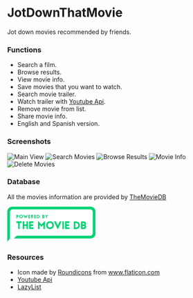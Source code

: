 # JotDownThatMovie

Jot down movies recommended by friends.

### Functions

 - Search a film.
 - Browse results.
 - View movie info.
 - Save movies that you want to watch.
 - Search movie trailer.
 - Watch trailer with [Youtube Api](https://developers.google.com/youtube/android/player/?hl=es-419). 
 - Remove movie from list.
 - Share movie info.
 - English and Spanish version.

### Screenshots

<img src="https://i.imgur.com/YuZayyf.png" alt="Main View" width="329" height="585">

<img src="https://i.imgur.com/XnbIikC.png" alt="Search Movies" width="329" height="585">

<img src="https://i.imgur.com/ZOBsQJU.png" alt="Browse Results" width="329" height="585">

<img src="https://i.imgur.com/HUO6dqS.png" alt="Movie Info" width="329" height="585">

<img src="https://i.imgur.com/N6VaXgs.png" alt="Delete Movies" width="329" height="585">

### Database

All the movies information are provided by [TheMovieDB](https://www.themoviedb.org/)

<a href="https://www.themoviedb.org/"><img src="https://github.com/WyrnCael/JotDownThatMovie/blob/master/app/src/main/res/drawable/provider.png?raw=true" alt="TheMovieDB" width="204" height="81"></a>

### Resources

 - Icon made by <string name="Roundicons"><a href="https://roundicons.com/">Roundicons</a></string> from <string name="Flaticon"><a href="https://www.flaticon.com">www.flaticon.com
 - [Youtube Api](https://developers.google.com/youtube/android/player/?hl=es-419)
 - [LazyList](https://github.com/thest1/LazyList)
